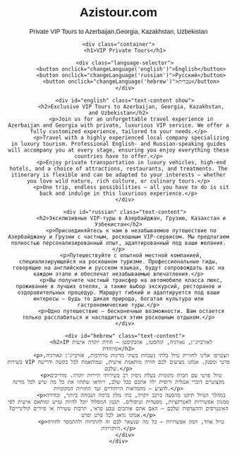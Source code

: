 # Azistour.com
Private VIP Tours to Azerbaijan,Georgia, Kazakhstan, Uzbekistan
<!DOCTYPE html>
<html lang="en">
<head>
    <meta charset="UTF-8">
    <meta name="viewport" content="width=device-width, initial-scale=1.0">
    <title>VIP Private Tours</title>
    <style>
        body {
            font-family: Arial, sans-serif;
            text-align: center;
            direction: ltr;
        }
        .container {
            max-width: 800px;
            margin: auto;
            padding: 20px;
        }
        .language-selector {
            margin-bottom: 20px;
        }
        .language-selector button {
            padding: 10px 15px;
            margin: 5px;
            cursor: pointer;
            border: none;
            background-color: #007BFF;
            color: white;
            font-size: 16px;
            border-radius: 5px;
        }
        .language-selector button:hover {
            background-color: #0056b3;
        }
        .text-content {
            display: none;
        }
        .show {
            display: block;
        }
    </style>
    <script>
        function changeLanguage(lang) {
            document.querySelectorAll('.text-content').forEach(el => el.classList.remove('show'));
            document.getElementById(lang).classList.add('show');
            document.body.style.direction = lang === 'hebrew' ? 'rtl' : 'ltr';
        }
    </script>
</head>
<body>

    <div class="container">
        <h1>VIP Private Tours</h1>

        <div class="language-selector">
            <button onclick="changeLanguage('english')">English</button>
            <button onclick="changeLanguage('russian')">Русский</button>
            <button onclick="changeLanguage('hebrew')">עברית</button>
        </div>

        <div id="english" class="text-content show">
            <h2>Exclusive VIP Tours to Azerbaijan, Georgia, Kazakhstan, and Uzbekistan</h2>
            <p>Join us for an unforgettable travel experience in Azerbaijan and Georgia with private, luxurious VIP service. We offer a fully customized experience, tailored to your needs.</p>
            <p>Travel with a highly experienced local company specializing in luxury tourism. Professional English- and Russian-speaking guides will accompany you at every stage, ensuring you enjoy everything these countries have to offer.</p>
            <p>Enjoy private transportation in luxury vehicles, high-end hotels, and a choice of attractions, restaurants, and treatments. The itinerary is flexible and can be adapted to your interests – whether you love wild nature, rich culture, or culinary tours.</p>
            <p>One trip, endless possibilities – all you have to do is sit back and indulge in this luxurious experience.</p>
        </div>

        <div id="russian" class="text-content">
            <h2>Эксклюзивные VIP-туры в Азербайджан, Грузию, Казахстан и Узбекистан</h2>
            <p>Присоединяйтесь к нам в незабываемое путешествие по Азербайджану и Грузии с частным, роскошным VIP-сервисом. Мы предлагаем полностью персонализированный опыт, адаптированный под ваши желания.</p>
            <p>Путешествуйте с опытной местной компанией, специализирующейся на роскошном туризме. Профессиональные гиды, говорящие на английском и русском языках, будут сопровождать вас на каждом этапе и обеспечат незабываемые впечатления.</p>
            <p>Вы получите частный трансфер на автомобиле класса люкс, проживание в лучших отелях, а также выбор экскурсий, ресторанов и оздоровительных процедур. Маршрут гибкий и адаптируется под ваши интересы – будь то дикая природа, богатая культура или гастрономические туры.</p>
            <p>Одно путешествие – бесконечные возможности. Вам остается только расслабиться и насладиться этим роскошным отдыхом.</p>
        </div>

        <div id="hebrew" class="text-content">
            <h2>IP לאזרבייג'ן, גאורגיה, קזחסטן, אוזבקיסטן – חווית יוקרה אישית ומיוחדת</h2>
            <p>הצטרפו אלינו לחוויית טיול בלתי נשכחת בשתי מדינות מרהיבות, אזרבייג'ן וגאורגיה, בשירות VIP פרטי ומפנק. אנחנו מציעים לכם חוויה מותאמת אישית, שמותאמת לכל בקשה ודרישה שלכם.</p>
            <p>טיול פרטי עם חברה מקומית בעלת ניסיון רב בשירותי תיירות יוקרה. מדריכים מקצועיים דוברי אנגלית ורוסית ילוו אתכם בכל שלב, ויוודאו שתחוו את כל מה שיש לכל מדינה להציע – מהמראות הייחודיים ועד החוויות המקומיות.</p>
            <p>במהלך הטיול תיהנו מהסעה ברכב יוקרה, בתי מלון ברמה הגבוהה ביותר, ובחירה ממגוון אפשרויות לאטרקציות, מסעדות וטיפולים. תכנון המסלול יוכל להיות גמיש ומותאם אישית לפי האינטרסים וההעדפות שלכם – האם אתם אוהבים טבע פראי, תרבות עשירה או סיורים קולינריים? אנחנו נדאג לכל פרט ופרט.</p>
            <p>טיול אחד, המון אפשרויות – כל מה שנשאר לכם זה להתרווח ולהתמסר לחוויה היוקרתית.</p>
        </div>
    </div>

</body>
</html>
